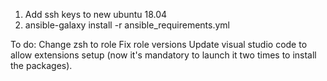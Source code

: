 1) Add ssh keys to new ubuntu 18.04
2) ansible-galaxy install -r ansible_requirements.yml



To do:
Change zsh to role
Fix role versions
Update visual studio code to allow extensions setup (now it's mandatory to launch it two times to install the packages).